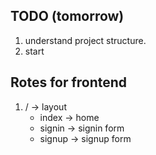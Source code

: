 ## TODO (tomorrow)

1. understand project structure.
2. start

## Rotes for frontend

1. / -> layout
   - index -> home
   - signin -> signin form
   - signup -> signup form
